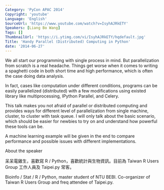 ```yaml
---
Category: 'PyCon APAC 2014'
Copyright: 'youtube'
Language: 'English'
SourceUrl: 'https://www.youtube.com/watch?v=IsyhAJRkETY'
Speakers: [Liang Bo Wang]
Tags: []
ThumbnailUrl: 'https://i.ytimg.com/vi/IsyhAJRkETY/hqdefault.jpg'
Title: 'Handy Parallel (Distributed) Computing in Python'
date: '2014-06-27'
---
```

We all start our programming with single process in mind. But parallelization from scratch is a real headache. Things get worse when it comes to writing a spaghetti code in both short time and high performance, which is often the case doing data analysis.

In fact, cases like computation under different conditions, programs can be easily parallelized (distributed) with a few modifications using existed library like multiprocessing, IPython Parallel, and Celery.

This talk makes you not afraid of parallel or distributed computing and provides ways for different level of parallelization from single machine, cluster, to cluster with task queue. I will only talk about the basic scenario, which should be easier for newbies to try on and understand how powerful these tools can be.

A machine learning example will be given in the end to compare performance and possible issues with different implementations. 


About the speaker

呆呆電雞生，喜歡寫 R / Python，喜歡統計與生物資訊。目前為 Taiwan R Users Group 工作人員及 Taipei.py 常客。

Bioinfo / Stat / R / Python, master student of NTU BEBI. Co-organizer of Taiwan R Users Group and freq attendee of Taipei.py.
